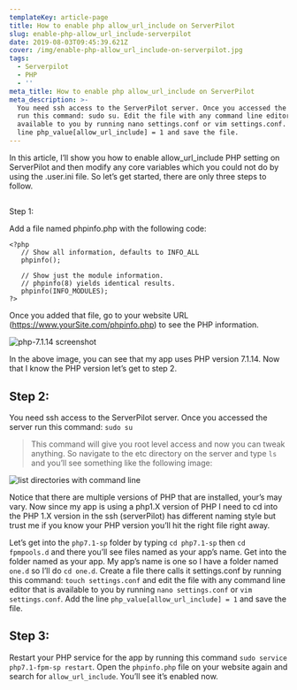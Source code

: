 ```yaml
---
templateKey: article-page
title: How to enable php allow_url_include on ServerPilot
slug: enable-php-allow_url_include-serverpilot
date: 2019-08-03T09:45:39.621Z
cover: /img/enable-php-allow_url_include-on-serverpilot.jpg
tags:
  - Serverpilot
  - PHP
  - ''
meta_title: How to enable php allow_url_include on ServerPilot
meta_description: >-
  You need ssh access to the ServerPilot server. Once you accessed the server
  run this command: sudo su. Edit the file with any command line editor that is
  available to you by running nano settings.conf or vim settings.conf. Add the
  line php_value[allow_url_include] = 1 and save the file.
---
```

In this article, I’ll show you how to enable allow_url_include PHP setting on ServerPilot and then modify any core variables which you could not do by using the .user.ini file. So let’s get started, there are only three steps to follow.

## 

Step 1:

Add a file named phpinfo.php with the following code:

```
<?php    
   // Show all information, defaults to INFO_ALL
   phpinfo();

   // Show just the module information.
   // phpinfo(8) yields identical results.
   phpinfo(INFO_MODULES);
?>
```

Once you added that file, go to your website URL (https://www.yourSite.com/phpinfo.php) to see the PHP information.

![php-7.1.14 screenshot](/img/php-7.1.14-screenshot.jpg "php-7.1.14-screenshot")


In the above image, you can see that my app uses PHP version 7.1.14. Now that I know the PHP version let’s get to step 2.

## Step 2:

You need ssh access to the ServerPilot server. Once you accessed the server run this command: `sudo su`

> This command will give you root level access and now you can tweak anything. So navigate to the etc directory on the server and type `ls` and you’ll see something like the following image:

![list directories with command line](/img/list-directories-with-command-line.jpg "List directories with command line")

Notice that there are multiple versions of PHP that are installed, your’s may vary. Now since my app is using a php1.X version of PHP I need to cd into the PHP 1.X version in the ssh (serverPilot) has different naming style but trust me if you know your PHP version you’ll hit the right file right away.

Let’s get into the `php7.1-sp` folder by typing `cd php7.1-sp` then `cd fpmpools.d` and there you’ll see files named as your app’s name. Get into the folder named as your app. My app’s name is one so I have a folder named `one.d` so I’ll do `cd one.d`. Create a file there calls it settings.conf by running this command: `touch settings.conf` and edit the file with any command line editor that is available to you by running `nano settings.conf` or `vim settings.conf`. Add the line `php_value[allow_url_include] = 1` and save the file.

## Step 3:

Restart your PHP service for the app by running this command `sudo service php7.1-fpm-sp restart`. Open the `phpinfo.php` file on your website again and search for `allow_url_include`. You’ll see it’s enabled now.
